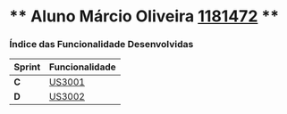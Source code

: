 ** Aluno Márcio Oliveira [1181472](./) ** 
===============================


### Índice das Funcionalidade Desenvolvidas ###


| Sprint | Funcionalidade   |
|-------|------------------|
| **C** | [US3001](US3001) |
| **D** | [US3002](US3002) |
